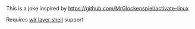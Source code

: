 This is a joke inspired by https://github.com/MrGlockenspiel/activate-linux

Requires [wlr layer shell](https://wayland.app/protocols/wlr-layer-shell-unstable-v1) support
